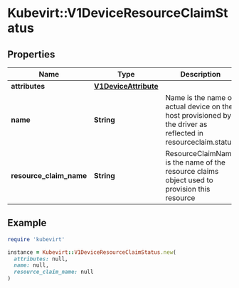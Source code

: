# Kubevirt::V1DeviceResourceClaimStatus

## Properties

| Name | Type | Description | Notes |
| ---- | ---- | ----------- | ----- |
| **attributes** | [**V1DeviceAttribute**](V1DeviceAttribute.md) |  | [optional] |
| **name** | **String** | Name is the name of actual device on the host provisioned by the driver as reflected in resourceclaim.status | [optional] |
| **resource_claim_name** | **String** | ResourceClaimName is the name of the resource claims object used to provision this resource | [optional] |

## Example

```ruby
require 'kubevirt'

instance = Kubevirt::V1DeviceResourceClaimStatus.new(
  attributes: null,
  name: null,
  resource_claim_name: null
)
```

